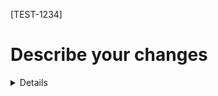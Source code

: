 <!-- Enter any issues surrounded by square brackets [] -->
[TEST-1234]

# Describe your changes

<details>
  Be verbose!
</details>
